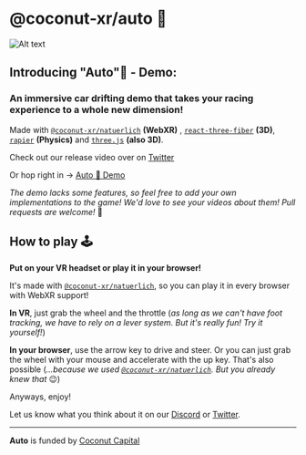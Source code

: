 # @coconut-xr/auto 🚗

![Alt text](public/car.gif)

## Introducing "**Auto**"🚗 - Demo: 

### An immersive car drifting demo that takes your racing experience to a whole new dimension!

Made with [`@coconut-xr/natuerlich`](https://github.com/coconut-xr/natuerlich) **(WebXR)** ,  [`react-three-fiber`](https://github.com/pmndrs/react-three-fiber) **(3D)**, [`rapier`](https://github.com/pmndrs/react-three-rapier) **(Physics)** and [`three.js`](https://github.com/mrdoob/three.js) **(also 3D)**.

Check out our release video over on [Twitter](https://twitter.com/coconut_xr/status/1697613919617995254)

Or hop right in -> [Auto 🚗 Demo](https://coconut-xr.github.io/auto/)

*The demo lacks some features, so feel free to add your own implementations to the game! We'd love to see your videos about them! Pull requests are welcome!* 🤗

## How to play 🕹️

**Put on your VR headset or play it in your browser!**

It's made with [`@coconut-xr/natuerlich`](https://github.com/coconut-xr/natuerlich), so you can play it in every browser with WebXR support!

**In VR**, just grab the wheel and the throttle (*as long as we can't have foot tracking, we have to rely on a lever system. But it's really fun! Try it yourself!*)

**In your browser**, use the arrow key to drive and steer. Or you can just grab the wheel with your mouse and accelerate with the up key. That's also possible (*...because we used [`@coconut-xr/natuerlich`](https://github.com/coconut-xr/natuerlich). But you already knew that* 😉)

Anyways, enjoy!

Let us know what you think about it on our [Discord](http://discord.gg/RbyaXJJaJM) or [Twitter](https://twitter.com/coconut_xr/).

---

**Auto** is funded by [Coconut Capital](https://coconut.capital/)
